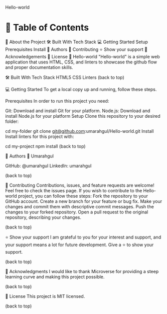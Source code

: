 

Hello-world
# 📗 Table of Contents
📖 About the Project
🛠 Built With
Tech Stack
💻 Getting Started
Setup
Prerequisites
Install
👥 Authors
🤝 Contributing
⭐️ Show your support
🙏 Acknowledgements
📝 License
📖 Hello-world
"Hello-world" is a simple web application that uses HTML, CSS, and linters to showcase the github flow and proper documentation skills.

🛠 Built With
Tech Stack
HTML5
CSS
Linters
(back to top)

💻 Getting Started
To get a local copy up and running, follow these steps.

Prerequisites
In order to run this project you need:

Git: Download and install Git for your platform.
Node.js: Download and install Node.js for your platform
Setup
Clone this repository to your desired folder:

  cd my-folder
  git clone git@github.com:umarahgul/Hello-world.git
Install
Install linters for this project with:

  cd my-project
  npm install
(back to top)

👥 Authors
👤 Umarahgul

GitHub: @umarahgul LinkedIn: umarahgul

(back to top)


🤝 Contributing
Contributions, issues, and feature requests are welcome! Feel free to check the issues page. If you wish to contribute to the Hello-world project, you can follow these steps: Fork the repository to your GitHub account. Create a new branch for your feature or bug fix. Make your changes and commit them with descriptive commit messages. Push the changes to your forked repository. Open a pull request to the original repository, describing your changes.

(back to top)

⭐️ Show your support
I am grateful to you for your interest and support, and your support means a lot for future development. Give a ⭐️ to show your support.

(back to top)

🙏 Acknowledgments
I would like to thank Microverse for providing a steep learning curve and making this project possible.

(back to top)

📝 License
This project is MIT licensed.

(back to top)